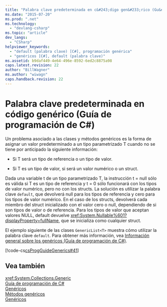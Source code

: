 ```yaml
---
title: "Palabra clave predeterminada en c&#243;digo gen&#233;rico (Gu&#237;a de programaci&#243;n de C#) | Microsoft Docs"
ms.date: "2015-07-20"
ms.prod: ".net"
ms.technology: 
  - "devlang-csharp"
ms.topic: "article"
dev_langs: 
  - "CSharp"
helpviewer_keywords: 
  - "default (palabra clave) [C#], programación genérica"
  - "genéricos [C#], default (palabra clave)"
ms.assetid: b9daf449-4e64-496e-8592-6ed2c8875a98
caps.latest.revision: 22
author: "BillWagner"
ms.author: "wiwagn"
caps.handback.revision: 22
---
```

# Palabra clave predeterminada en c&#243;digo gen&#233;rico (Gu&#237;a de programaci&#243;n de C#)
Un problema asociado a las clases y métodos genéricos es la forma de asignar un valor predeterminado a un tipo parametrizado T cuando no se tiene por anticipado la siguiente información:  
  
-   Si T será un tipo de referencia o un tipo de valor.  
  
-   Si T es un tipo de valor, si será un valor numérico o un struct.  
  
 Dada una variable t de un tipo parametrizado T, la instrucción t \= null sólo es válida si T es un tipo de referencia y t \= 0 sólo funcionará con los tipos de valor numérico, pero no con los structs.  La solución es utilizar la palabra clave `default`, que devolverá null para los tipos de referencia y cero para los tipos de valor numérico.  En el caso de los structs, devolverá cada miembro del struct inicializado con el valor cero o null, dependiendo de si son tipos de valor o de referencia.  Para los tipos de valor que aceptan valores NULL, default devuelve <xref:System.Nullable%601?displayProperty=fullName>, que se inicializa como cualquier struct.  
  
 El ejemplo siguiente de las clases `GenericList<T>` muestra cómo utilizar la palabra clave `default`.  Para obtener más información, vea [Información general sobre los genéricos \(Guía de programación de C\#\)](../../../csharp/programming-guide/generics/introduction-to-generics.md).  
  
 [!code-cs[csProgGuideGenerics#41](../../../csharp/programming-guide/generics/codesnippet/CSharp/default-keyword-in-generic-code_1.cs)]  
  
## Vea también  
 <xref:System.Collections.Generic>   
 [Guía de programación de C\#](../../../csharp/programming-guide/index.md)   
 [Genéricos](../../../csharp/programming-guide/generics/index.md)   
 [Métodos genéricos](../../../csharp/programming-guide/generics/generic-methods.md)   
 [Genéricos](../Topic/Generics%20in%20the%20.NET%20Framework.md)